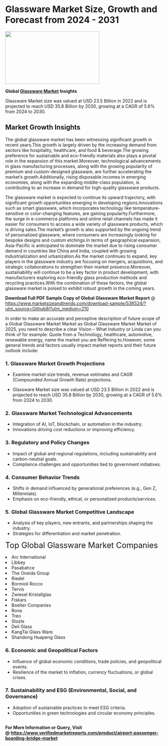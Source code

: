 <H1>Glassware Market Size, Growth and Forecast from 2024 - 2031</H1><img class="aligncenter size-medium wp-image-584254" src="https://thirdeyenews.in/wp-content/uploads/2024/09/Global-Market-Research-300x168.jpeg" alt="" width="300" height="168" /><p><strong>Global&nbsp;<a href="https://www.marketsizeandtrends.com/download-sample/536524/?utm_source=Github8j?utm_medium=210">Glassware Market</a> Insights</strong></p><p>Glassware Market size was valued at USD 23.5 Billion in 2022 and is projected to reach USD 35.8 Billion by 2030, growing at a CAGR of 5.6% from 2024 to 2030.</p><p><!DOCTYPE html> <html lang="en"> <head> <meta charset="UTF-8"> <meta name="viewport" content="width=device-width, initial-scale=1.0"> <title>Glassware Market Growth Insights</title> </head> <body> <h2>Market Growth Insights</h2> <p>The global glassware market has been witnessing significant growth in recent years.This growth is largely driven by the increasing demand from sectors like hospitality, healthcare, and food & beverage.The growing preference for sustainable and eco-friendly materials also plays a pivotal role in the expansion of this market.Moreover, technological advancements in glass manufacturing processes, along with the growing popularity of premium and custom-designed glassware, are further accelerating the market’s growth.Additionally, rising disposable incomes in emerging economies, along with the expanding middle-class population, is contributing to an increase in demand for high-quality glassware products.</p> <p>The glassware market is expected to continue its upward trajectory, with significant growth opportunities emerging in developing regions.Innovations such as smart glassware, which incorporates technology like temperature-sensitive or color-changing features, are gaining popularity.Furthermore, the surge in e-commerce platforms and online retail channels has made it easier for consumers to access a wide variety of glassware products, which is driving sales.The market’s growth is also supported by the ongoing trend of personalized glassware, where consumers are increasingly looking for bespoke designs and custom etchings.In terms of geographical expansion, Asia-Pacific is anticipated to dominate the market due to rising consumer demand in countries like China and India, coupled with growing industrialization and urbanization.As the market continues to expand, key players in the glassware industry are focusing on mergers, acquisitions, and strategic collaborations to strengthen their market presence.Moreover, sustainability will continue to be a key factor in product development, with manufacturers exploring eco-friendly glass production methods and recycling practices.With the combination of these factors, the global glassware market is poised to exhibit robust growth in the coming years.<p><span class=""><strong>Download Full PDF Sample Copy of Global Glassware Market Report</strong> @ <a href="https://www.marketsizeandtrends.com/download-sample/536524/?utm_source=Github8j?utm_medium=210" target="_blank">https://www.marketsizeandtrends.com/download-sample/536524/?utm_source=Github8j?utm_medium=210</a></span></p><p>In order to make an accurate and perceptive description of future scope of a Global&nbsp;Glassware Market Market as Global&nbsp;Glassware Market Market of 2025, you need to describe a clear Vision &ndash; What Industry or Linda can you think of for example: Quote from a Technology, healthcare, automotive, renewable energy, name the market you are Reffering to.However, some general trends and factors usually impact market reports and their future outlook include:</p><h3>1.&nbsp;<strong>Glassware Market Growth Projections</strong></h3><ul><li>Examine market size trends, revenue estimates and CAGR (Compounded Annual Growth Rate) projections.</li><li><p>Glassware Market size was valued at USD 23.5 Billion in 2022 and is projected to reach USD 35.8 Billion by 2030, growing at a CAGR of 5.6% from 2024 to 2030.</p></li></ul><h3>2.&nbsp;<strong>Glassware Market Technological Advancements</strong></h3><ul><li>Integration of AI, IoT, blockchain, or automation in the industry.</li><li>Innovations driving cost reductions or improving efficiency.</li></ul><h3>3.&nbsp;<strong>Regulatory and Policy Changes</strong></h3><ul><li>Impact of global and regional regulations, including sustainability and carbon-neutral goals.</li><li>Compliance challenges and opportunities tied to government initiatives.</li></ul><h3>4.&nbsp;<strong>Consumer Behavior Trends</strong></h3><ul><li>Shifts in demand influenced by generational preferences (e.g., Gen Z, Millennials).</li><li>Emphasis on eco-friendly, ethical, or personalized products/services.</li></ul><h3>5.&nbsp;<strong>Global Glassware Market Competitive Landscape</strong></h3><ul><li>Analysis of key players, new entrants, and partnerships shaping the industry.</li><li>Strategies for differentiation and market penetration.</li></ul><p data-pm-slice="1 1 []"><span style="color: inherit; font-family: inherit; font-size: 25px;">Top Global Glassware Market Companies</span></p><div class="" data-test-id=""><p><li>Arc International</li><li> Libbey</li><li> Pasabahce</li><li> The Oneida Group</li><li> Riedel</li><li> Bormioli Rocco</li><li> Tervis</li><li> Zwiesel Kristallglas</li><li> Fiskars</li><li> Boelter Companies</li><li> Rona</li><li> Treo</li><li> Stozle</li><li> Deli Glass</li><li> KangTai Glass Ware</li><li> Shandong Huapeng Glass</li></p></div><h3>6.&nbsp;<strong>Economic and Geopolitical Factors</strong></h3><ul><li>Influence of global economic conditions, trade policies, and geopolitical events.</li><li>Resilience of the market to inflation, currency fluctuations, or global crises.</li></ul><h3>7.&nbsp;<strong>Sustainability and ESG (Environmental, Social, and Governance)</strong></h3><ul><li>Adoption of sustainable practices to meet ESG criteria.</li><li>Opportunities in green technologies and circular economy principles.</li></ul><h2><strong style="font-size: 14px;">For More Information or Query, Visit @&nbsp;</strong><a style="background-color: #ffffff; font-size: 14px;" href="https://www.marketsizeandtrends.com/report/glassware-market/" target="_blank">https://www.verifiedmarketreports.com/product/airport-passenger-boarding-bridge-market</a></h2>